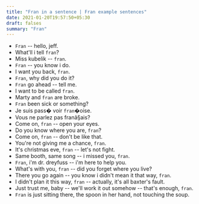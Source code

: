 ```yaml
---
title: "Fran in a sentence | Fran example sentences"
date: 2021-01-20T19:57:50+05:30
draft: falses
summary: "Fran"
---
```

- `Fran` -- hello, jeff.
- What'll i tell `fran`?
- Miss kubelik -- `fran`.
- `Fran` -- you know i do.
- I want you back, `fran`.
- `Fran`, why did you do it?
- `Fran` go ahead -- tell me.
- I want to be called `fran`.
- Marty and `fran` are broke.
- `Fran` been sick or something?
- Je suis pass� voir `fran`�oise.
- Vous ne parlez pas franã§ais?
- Come on, `fran` -- open your eyes.
- Do you know where you are, `fran`?
- Come on, `fran` -- don't be like that.
- You're not giving me a chance, `fran`.
- It's christmas eve, `fran` -- let's not fight.
- Same booth, same song -- i missed you, `fran`.
- `Fran`, i'm dr. dreyfuss -- i'm here to help you.
- What's with you, `fran` -- did you forget where you live?
- There you go again -- you know i didn't mean it that way, `fran`.
- I didn't plan it this way, `fran` -- actually, it's all baxter's fault.
- Just trust me, baby -- we'll work it out somehow -- that's enough, `fran`.
- `Fran` is just sitting there, the spoon in her hand, not touching the soup.
                 
